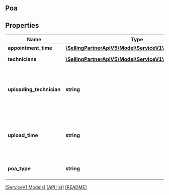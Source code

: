 ## Poa

## Properties

Name | Type | Description | Notes
------------ | ------------- | ------------- | -------------
**appointment_time** | [**\SellingPartnerApiV5\Model\ServiceV1\AppointmentTime**](AppointmentTime.md) |  | [optional]
**technicians** | [**\SellingPartnerApiV5\Model\ServiceV1\Technician[]**](Technician.md) | A list of technicians. | [optional]
**uploading_technician** | **string** | The identifier of the technician who uploaded the POA. | [optional]
**upload_time** | **string** | The date and time when the POA was uploaded in ISO 8601 format. | [optional]
**poa_type** | **string** | The type of POA uploaded. | [optional]

[[ServiceV1 Models]](../) [[API list]](../../Api) [[README]](../../../README.md)
